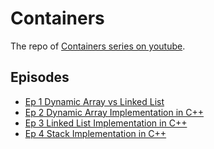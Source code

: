 # Containers
The repo of [Containers series on youtube](https://www.youtube.com/playlist?list=PL5Lk2LPoiyAI21umb34se0aOVNDLv2cOT).
## Episodes
* [Ep 1 Dynamic Array vs Linked List](https://youtu.be/VtyqbdCjagQ)
* [Ep 2 Dynamic Array Implementation in C++](https://youtu.be/3xMa1PL-yWg)
* [Ep 3 Linked List Implementation in C++](https://youtu.be/BYqYjQKZeYo)
* [Ep 4 Stack Implementation in C++](https://youtu.be/-NqSJtvO9wU)